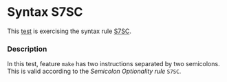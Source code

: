 # Syntax S7SC

This [test](.) is exercising the syntax rule [S7SC](../Readme.md).

### Description

In this test, feature `make` has two instructions separated by two semicolons. This is valid according to the *Semicolon Optionality rule* `S7SC`.
